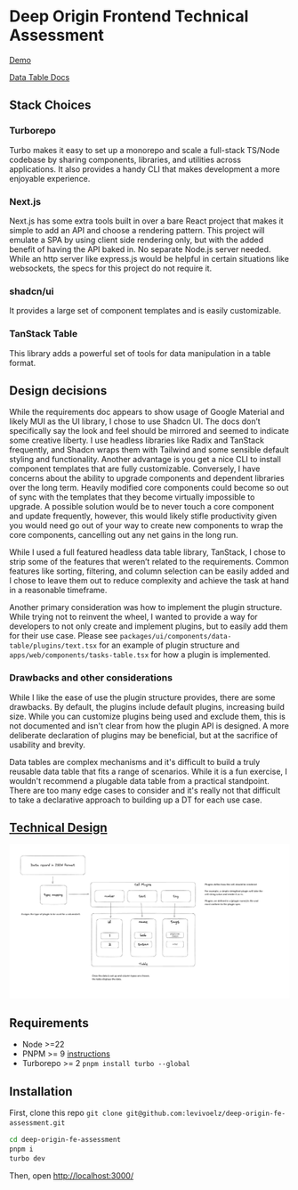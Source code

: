 # Deep Origin Frontend Technical Assessment
[Demo](https://deep-origin-fe-assessment-web.vercel.app/)

[Data Table Docs](/packages/ui/src/components/data-table/README.md)

## Stack Choices

### Turborepo
Turbo makes it easy to set up a monorepo and scale a full-stack TS/Node codebase by sharing components, libraries, and utilities across applications. It also provides a handy CLI that makes development a more enjoyable experience.

### Next.js
Next.js has some extra tools built in over a bare React project that makes it simple to add an API and choose a rendering pattern. This project will emulate a SPA by using client side rendering only, but with the added benefit of having the API baked in. No separate Node.js server needed. While an http server like express.js would be helpful in certain situations like websockets, the specs for this project do not require it.

### shadcn/ui
It provides a large set of component templates and is easily customizable.

### TanStack Table
This library adds a powerful set of tools for data manipulation in a table format.

## Design decisions

While the requirements doc appears to show usage of Google Material and likely MUI as the UI library, I chose to use Shadcn UI. The docs don’t specifically say the look and feel should be mirrored and seemed to indicate some creative liberty. I use headless libraries like Radix and TanStack frequently, and Shadcn wraps them with Tailwind and some sensible default styling and functionality. Another advantage is you get a nice CLI to install component templates that are fully customizable. Conversely, I have concerns about the ability to upgrade components and dependent libraries over the long term. Heavily modified core components could become so out of sync with the templates that they become virtually impossible to upgrade. A possible solution would be to never touch a core component and update frequently, however, this would likely stifle productivity given you would need go out of your way to create new components to wrap the core components, cancelling out any net gains in the long run.

While I used a full featured headless data table library, TanStack, I chose to strip some of the features that weren’t related to the requirements. Common features like sorting, filtering, and column selection can be easily added and I chose to leave them out to reduce complexity and achieve the task at hand in a reasonable timeframe.

Another primary consideration was how to implement the plugin structure. While trying not to reinvent the wheel, I wanted to provide a way for developers to not only create and implement plugins, but to easily add them for their use case. Please see `packages/ui/components/data-table/plugins/text.tsx` for an example of plugin structure and `apps/web/components/tasks-table.tsx` for how a plugin is implemented.

### Drawbacks and other considerations
While I like the ease of use the plugin structure provides, there are some drawbacks. By default, the plugins include default plugins, increasing build size. While you can customize plugins being used and exclude them, this is not documented and isn't clear from how the plugin API is designed. A more deliberate declaration of plugins may be beneficial, but at the sacrifice of usability and brevity.

Data tables are complex mechanisms and it's difficult to build a truly reusable data table that fits a range of scenarios. While it is a fun exercise, I wouldn't recommend a plugable data table from a practical standpoint. There are too many edge cases to consider and it's really not that difficult to take a declarative approach to building up a DT for each use case.

## [Technical Design](https://excalidraw.com/#json=agodTQgik-73BYkqqr7kz,qCmAWYcMwlhyXp-Krm9JFA)
![architecture](/architecture.png)

## Requirements
- Node >=22
- PNPM >= 9 [instructions](https://pnpm.io/installation)
- Turborepo >= 2 `pnpm install turbo --global`

## Installation
First, clone this repo `git clone git@github.com:levivoelz/deep-origin-fe-assessment.git`
```bash
cd deep-origin-fe-assessment
pnpm i
turbo dev
```
Then, open [http://localhost:3000/](http://localhost:3000/)
